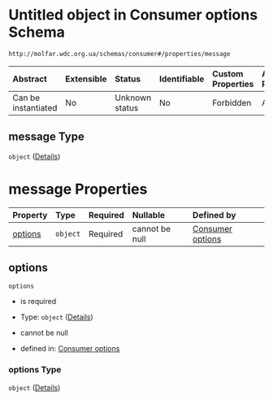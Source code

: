 # Untitled object in Consumer options Schema

```txt
http://molfar.wdc.org.ua/schemas/consumer#/properties/message
```



| Abstract            | Extensible | Status         | Identifiable | Custom Properties | Additional Properties | Access Restrictions | Defined In                                                                   |
| :------------------ | :--------- | :------------- | :----------- | :---------------- | :-------------------- | :------------------ | :--------------------------------------------------------------------------- |
| Can be instantiated | No         | Unknown status | No           | Forbidden         | Allowed               | none                | [consumer.schema.json*](../json/consumer.schema.json "open original schema") |

## message Type

`object` ([Details](consumer-properties-message.md))

# message Properties

| Property            | Type     | Required | Nullable       | Defined by                                                                                                                                               |
| :------------------ | :------- | :------- | :------------- | :------------------------------------------------------------------------------------------------------------------------------------------------------- |
| [options](#options) | `object` | Required | cannot be null | [Consumer options](consumer-properties-message-properties-options.md "http://molfar.wdc.org.ua/schemas/consumer#/properties/message/properties/options") |

## options



`options`

*   is required

*   Type: `object` ([Details](consumer-properties-message-properties-options.md))

*   cannot be null

*   defined in: [Consumer options](consumer-properties-message-properties-options.md "http://molfar.wdc.org.ua/schemas/consumer#/properties/message/properties/options")

### options Type

`object` ([Details](consumer-properties-message-properties-options.md))
